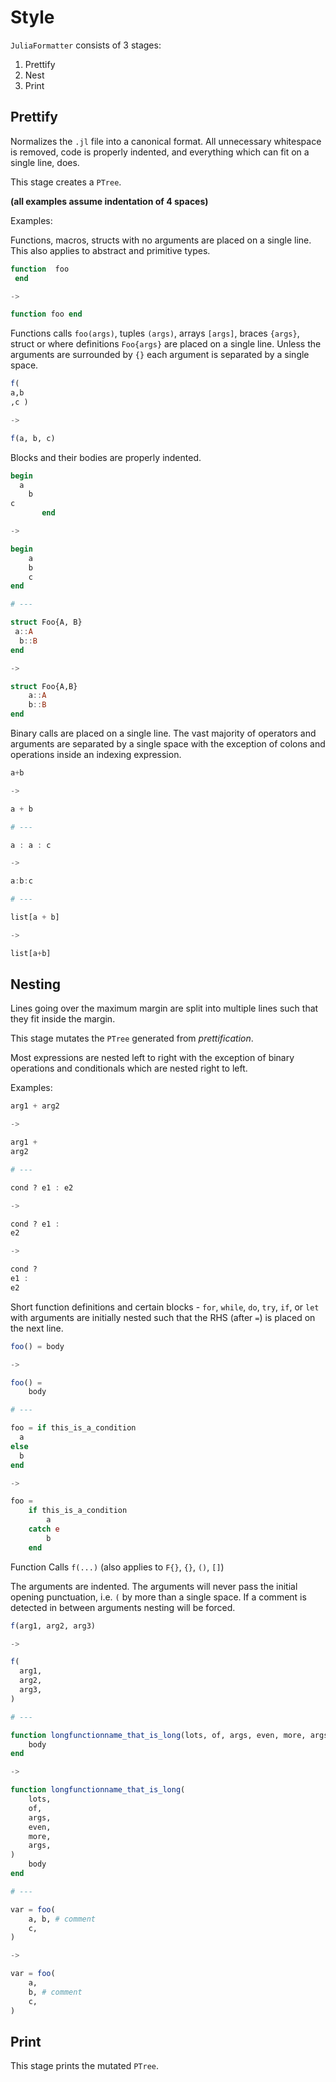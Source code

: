 # Style

`JuliaFormatter` consists of 3 stages:

1. Prettify
2. Nest
3. Print

## Prettify

Normalizes the `.jl` file into a canonical format. All unnecessary whitespace is removed, code is properly indented, and everything which can fit on a single line, does.

This stage creates a `PTree`.

**(all examples assume indentation of 4 spaces)**

Examples:

Functions, macros, structs with no arguments are placed on a single line.
This also applies to abstract and primitive types.

```julia
function  foo
 end

->

function foo end
```

Functions calls `foo(args)`, tuples `(args)`, arrays `[args]`, braces `{args}`, struct or where definitions `Foo{args}` are placed on a single line. Unless the arguments are surrounded by `{}` each argument is separated by a single space.

```julia
f(
a,b
,c )

->

f(a, b, c)
```

Blocks and their bodies are properly indented.

```julia
begin
  a
    b
c
       end

->

begin
    a
    b
    c
end

# ---

struct Foo{A, B}
 a::A
  b::B
end

->

struct Foo{A,B}
    a::A
    b::B
end
```

Binary calls are placed on a single line. The vast majority of operators and arguments are separated by a single space with the exception of colons and operations inside an indexing expression.

```julia
a+b

-> 

a + b

# ---

a : a : c

->

a:b:c

# ---

list[a + b]

->

list[a+b]
```

## Nesting

Lines going over the maximum margin are split into multiple lines such that they fit inside the margin.

This stage mutates the `PTree` generated from *prettification*.

Most expressions are nested left to right with the exception of binary operations and conditionals which are nested right to left.


Examples:


```julia
arg1 + arg2

->

arg1 + 
arg2

# ---

cond ? e1 : e2

->

cond ? e1 :
e2

->

cond ? 
e1 :
e2
```

Short function definitions and certain blocks - `for`, `while`, `do`, `try`, `if`, or `let` with arguments are initially nested such that the RHS (after `=`) is placed on the next line.

```julia
foo() = body

->

foo() =
    body

# ---

foo = if this_is_a_condition
  a
else
  b
end

->

foo =
    if this_is_a_condition
        a
    catch e
        b
    end
```

Function Calls `f(...)` (also applies to `F{}`, `{}`, `()`, `[]`)

The arguments are indented. The arguments will never pass the initial opening punctuation, i.e. `(` by more than a single space. If a comment is detected in between arguments nesting will be forced.

```julia
f(arg1, arg2, arg3)

->

f(
  arg1,
  arg2,
  arg3,
)

# ---

function longfunctionname_that_is_long(lots, of, args, even, more, args)
    body
end

->

function longfunctionname_that_is_long(
    lots, 
    of, 
    args,
    even, 
    more, 
    args,
)
    body
end

# ---

var = foo(
    a, b, # comment
    c,
)

->

var = foo(
    a,
    b, # comment
    c,
)
```

## Print

This stage prints the mutated `PTree`.
